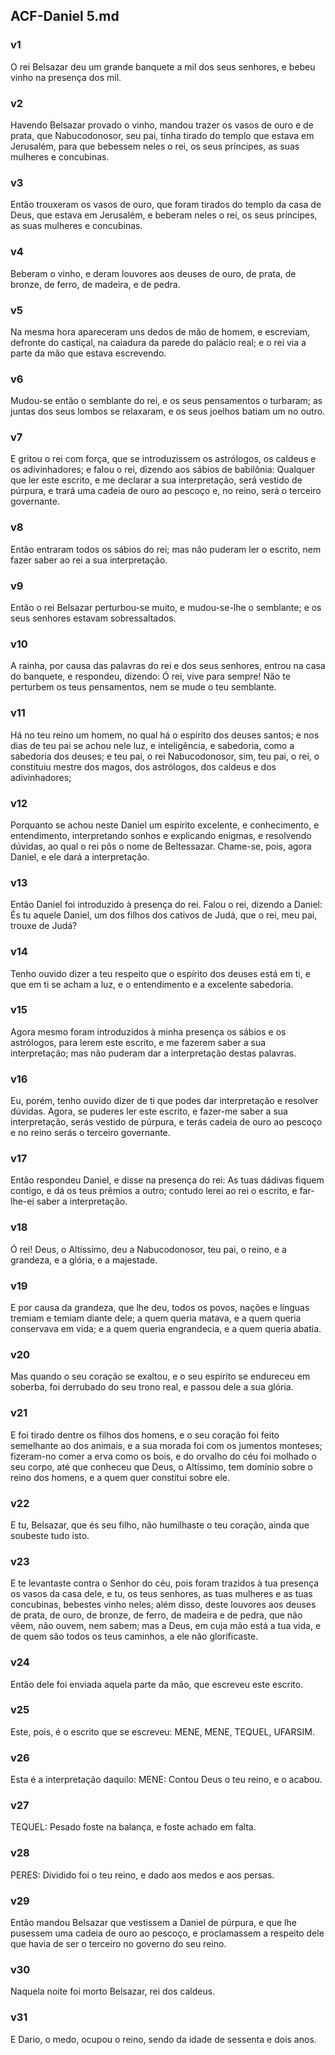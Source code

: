 ## ACF-Daniel 5.md
### v1
 O rei Belsazar deu um grande banquete a mil dos seus senhores, e bebeu vinho na presença dos mil.
### v2
 Havendo Belsazar provado o vinho, mandou trazer os vasos de ouro e de prata, que Nabucodonosor, seu pai, tinha tirado do templo que estava em Jerusalém, para que bebessem neles o rei, os seus príncipes, as suas mulheres e concubinas.
### v3
 Então trouxeram os vasos de ouro, que foram tirados do templo da casa de Deus, que estava em Jerusalém, e beberam neles o rei, os seus príncipes, as suas mulheres e concubinas.
### v4
 Beberam o vinho, e deram louvores aos deuses de ouro, de prata, de bronze, de ferro, de madeira, e de pedra.
### v5
 Na mesma hora apareceram uns dedos de mão de homem, e escreviam, defronte do castiçal, na caiadura da parede do palácio real; e o rei via a parte da mão que estava escrevendo.
### v6
 Mudou-se então o semblante do rei, e os seus pensamentos o turbaram; as juntas dos seus lombos se relaxaram, e os seus joelhos batiam um no outro.
### v7
 E gritou o rei com força, que se introduzissem os astrólogos, os caldeus e os adivinhadores; e falou o rei, dizendo aos sábios de babilônia: Qualquer que ler este escrito, e me declarar a sua interpretação, será vestido de púrpura, e trará uma cadeia de ouro ao pescoço e, no reino, será o terceiro governante.
### v8
 Então entraram todos os sábios do rei; mas não puderam ler o escrito, nem fazer saber ao rei a sua interpretação.
### v9
 Então o rei Belsazar perturbou-se muito, e mudou-se-lhe o semblante; e os seus senhores estavam sobressaltados.
### v10
 A rainha, por causa das palavras do rei e dos seus senhores, entrou na casa do banquete, e respondeu, dizendo: Ó rei, vive para sempre! Não te perturbem os teus pensamentos, nem se mude o teu semblante.
### v11
 Há no teu reino um homem, no qual há o espírito dos deuses santos; e nos dias de teu pai se achou nele luz, e inteligência, e sabedoria, como a sabedoria dos deuses; e teu pai, o rei Nabucodonosor, sim, teu pai, o rei, o constituiu mestre dos magos, dos astrólogos, dos caldeus e dos adivinhadores;
### v12
 Porquanto se achou neste Daniel um espírito excelente, e conhecimento, e entendimento, interpretando sonhos e explicando enigmas, e resolvendo dúvidas, ao qual o rei pôs o nome de Beltessazar. Chame-se, pois, agora Daniel, e ele dará a interpretação.
### v13
 Então Daniel foi introduzido à presença do rei. Falou o rei, dizendo a Daniel: És tu aquele Daniel, um dos filhos dos cativos de Judá, que o rei, meu pai, trouxe de Judá?
### v14
 Tenho ouvido dizer a teu respeito que o espírito dos deuses está em ti, e que em ti se acham a luz, e o entendimento e a excelente sabedoria.
### v15
 Agora mesmo foram introduzidos à minha presença os sábios e os astrólogos, para lerem este escrito, e me fazerem saber a sua interpretação; mas não puderam dar a interpretação destas palavras.
### v16
 Eu, porém, tenho ouvido dizer de ti que podes dar interpretação e resolver dúvidas. Agora, se puderes ler este escrito, e fazer-me saber a sua interpretação, serás vestido de púrpura, e terás cadeia de ouro ao pescoço e no reino serás o terceiro governante.
### v17
 Então respondeu Daniel, e disse na presença do rei: As tuas dádivas fiquem contigo, e dá os teus prêmios a outro; contudo lerei ao rei o escrito, e far-lhe-ei saber a interpretação.
### v18
 Ó rei! Deus, o Altíssimo, deu a Nabucodonosor, teu pai, o reino, e a grandeza, e a glória, e a majestade.
### v19
 E por causa da grandeza, que lhe deu, todos os povos, nações e línguas tremiam e temiam diante dele; a quem queria matava, e a quem queria conservava em vida; e a quem queria engrandecia, e a quem queria abatia.
### v20
 Mas quando o seu coração se exaltou, e o seu espírito se endureceu em soberba, foi derrubado do seu trono real, e passou dele a sua glória.
### v21
 E foi tirado dentre os filhos dos homens, e o seu coração foi feito semelhante ao dos animais, e a sua morada foi com os jumentos monteses; fizeram-no comer a erva como os bois, e do orvalho do céu foi molhado o seu corpo, até que conheceu que Deus, o Altíssimo, tem domínio sobre o reino dos homens, e a quem quer constitui sobre ele.
### v22
 E tu, Belsazar, que és seu filho, não humilhaste o teu coração, ainda que soubeste tudo isto.
### v23
 E te levantaste contra o Senhor do céu, pois foram trazidos à tua presença os vasos da casa dele, e tu, os teus senhores, as tuas mulheres e as tuas concubinas, bebestes vinho neles; além disso, deste louvores aos deuses de prata, de ouro, de bronze, de ferro, de madeira e de pedra, que não vêem, não ouvem, nem sabem; mas a Deus, em cuja mão está a tua vida, e de quem são todos os teus caminhos, a ele não glorificaste.
### v24
 Então dele foi enviada aquela parte da mão, que escreveu este escrito.
### v25
 Este, pois, é o escrito que se escreveu: MENE, MENE, TEQUEL, UFARSIM.
### v26
 Esta é a interpretação daquilo: MENE: Contou Deus o teu reino, e o acabou.
### v27
 TEQUEL: Pesado foste na balança, e foste achado em falta.
### v28
 PERES: Dividido foi o teu reino, e dado aos medos e aos persas.
### v29
 Então mandou Belsazar que vestissem a Daniel de púrpura, e que lhe pusessem uma cadeia de ouro ao pescoço, e proclamassem a respeito dele que havia de ser o terceiro no governo do seu reino.
### v30
 Naquela noite foi morto Belsazar, rei dos caldeus.
### v31
 E Dario, o medo, ocupou o reino, sendo da idade de sessenta e dois anos.
